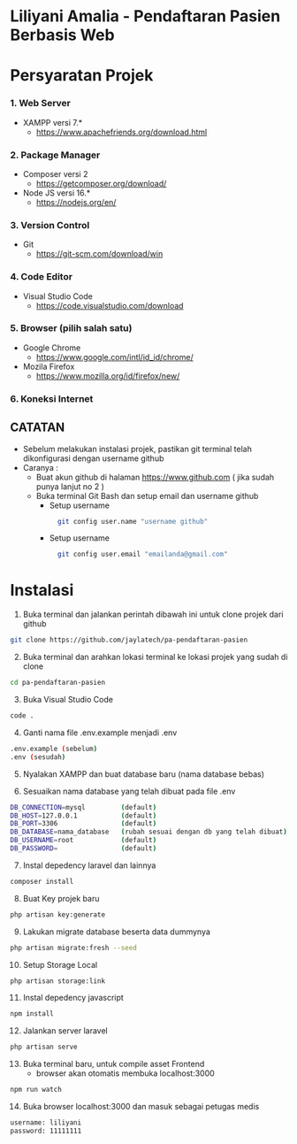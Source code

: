 # Liliyani Amalia - Pendaftaran Pasien Berbasis Web

# Persyaratan Projek
### 1. Web Server 
  - XAMPP versi 7.*
    - https://www.apachefriends.org/download.html
### 2. Package Manager
  - Composer versi 2
    - https://getcomposer.org/download/
  - Node JS versi 16.*
    - https://nodejs.org/en/
### 3. Version Control
  - Git
    - https://git-scm.com/download/win
### 4. Code Editor
  - Visual Studio Code
    - https://code.visualstudio.com/download
### 5. Browser (pilih salah satu)
- Google Chrome
    - https://www.google.com/intl/id_id/chrome/
- Mozila Firefox
    - https://www.mozilla.org/id/firefox/new/
### 6. Koneksi Internet

## CATATAN
- Sebelum melakukan instalasi projek, pastikan git terminal telah dikonfigurasi dengan username github
- Caranya :
  - Buat akun github di halaman https://www.github.com ( jika sudah punya lanjut no 2 )
  - Buka terminal Git Bash dan setup email dan username github
    - Setup username
      ```bash
        git config user.name "username github"
      ```
    - Setup username
      ```bash
        git config user.email "emailanda@gmail.com"

# Instalasi
1. Buka terminal dan jalankan perintah dibawah ini untuk clone projek dari github

```bash
git clone https://github.com/jaylatech/pa-pendaftaran-pasien
```

2. Buka terminal dan arahkan lokasi terminal ke lokasi projek yang sudah di clone
```bash
cd pa-pendaftaran-pasien
```

3. Buka Visual Studio Code
```bash
code .
```

4. Ganti nama file .env.example menjadi .env
```bash
.env.example (sebelum)
.env (sesudah)
```

5. Nyalakan XAMPP dan buat database baru (nama database bebas)

6. Sesuaikan nama database yang telah dibuat pada file .env
```bash
DB_CONNECTION=mysql         (default)
DB_HOST=127.0.0.1           (default)
DB_PORT=3306                (default)
DB_DATABASE=nama_database   (rubah sesuai dengan db yang telah dibuat)
DB_USERNAME=root            (default)
DB_PASSWORD=                (default)
```

7. Instal depedency laravel dan lainnya
```bash
composer install
```

8. Buat Key projek baru
```bash
php artisan key:generate
```

9.  Lakukan migrate database beserta data dummynya
```bash
php artisan migrate:fresh --seed
```

10.  Setup Storage Local
```bash
php artisan storage:link
```

11. Instal depedency javascript
```bash
npm install
```

12. Jalankan server laravel
```bash
php artisan serve
```

13. Buka terminal baru, untuk compile asset Frontend
    - browser akan otomatis membuka localhost:3000
```bash
npm run watch
```

14.  Buka browser localhost:3000 dan masuk sebagai petugas medis
```bash
username: liliyani
password: 11111111
```